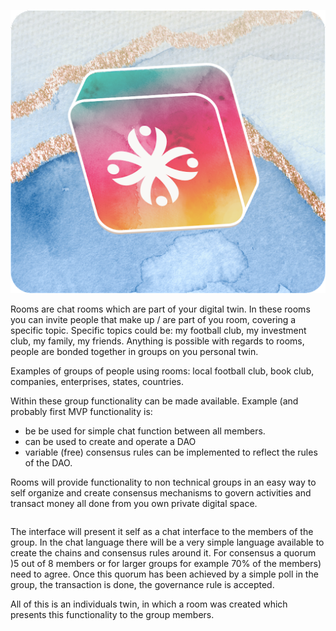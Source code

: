 <div style="text-align: center;">

![commmunity room](img/flower.png)

</div>

Rooms are chat rooms which are part of your digital twin.  In these rooms you can invite people that make up / are part of you room, covering a specific topic. Specific topics could be:  my football club, my investment club, my family, my friends.  Anything is possible with regards to rooms, people are bonded together in groups on you personal twin.

Examples of groups of people using rooms:  local football club,  book club, companies, enterprises, states, countries.

Within these group functionality can be made available.  Example (and probably first MVP functionality is:
- be be used for simple chat function between all members.
- can be used to create and operate a DAO
- variable (free) consensus rules can be implemented to reflect the rules of the DAO.

Rooms will provide functionality to non technical groups in an easy way to self organize and create consensus mechanisms to govern activities and transact money all done from you own private digital space.

```mermaid
```


The interface will present it self as a chat interface to the members of the group.  In the chat language there will be a very simple language available to create the chains and consensus rules around it.  For consensus a quorum )5 out of 8 members or for larger groups for example 70% of the members) need to agree. Once this quorum has been achieved by a simple poll in the group, the transaction is done, the governance rule is accepted.  

All of this is an individuals twin, in which a room was created which presents this functionality to the group members.
